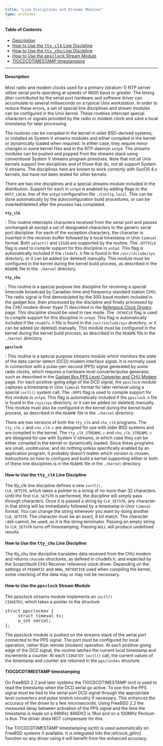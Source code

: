 ```yaml
---
title: "Line Disciplines and Streams Modules"
type: archives
--- 
```


#### Table of Contents
*  [Description](/archives/3-5.93e/ldisc/#description)
*  [How to Use the <tt>tty_clk</tt> Line Discipline](/archives/3-5.93e/ldisc/#how-to-use-the-tttty_clktt-line-discipline)
*  [How to Use the <tt>tty_chu</tt> Line Discipline](/archives/3-5.93e/ldisc/#how-to-use-the-tttty_chutt-line-discipline)
*  [How to Use the <tt>ppsclock</tt> Stream Module](/archives/3-5.93e/ldisc/#how-to-use-the-ttppsclocktt-stream-module)
*  [TIOCDCDTIMESTAMP timestamping](/archives/3-5.93e/ldisc/#tiocdcdtimestamp-timestamping)

* * *

#### Description

Most radio and modem clocks used for a primary (stratum-1) NTP server utilize serial ports operating at speeds of 9600 baud or greater. The timing jitter contributed by the serial port hardware and software driver can accumulate to several milliseconds on a typical Unix workstation. In order to reduce these errors, a set of special line disciplines and stream modules can be configured in the Unix kernel. These routines intercept special characters or signals provided by the radio or modem clock and save a local timestamp for later processing.

The routines can be compiled in the kernel in older BSD-derived systems, or installed as System V streams modules and either compiled in the kernel or dynamically loaded when required. In either case, they require minor changes in some kernel files and in the NTP daemon <code>xntpd</code>. The streams modules can be pushed and popped from the streams stack using conventional System V streams program primitives. Note that not all Unix kernels support line disciplines and of those that do, not all support System V streams. The disciplines here are known to work correctly with SunOS 4.x kernels, but have not been tested for other kernels.

There are two line disciplines and a special streams module included in the distribution. Support for each in <code>xntpd</code> is enabled by adding flags to the <code>DEFS_LOCAL</code> line of the <code>xntpd</code> configuration file <code>./Config.local</code>. This can be done automatically by the autoconfiguration build procedures, or can be inserted/deleted after the process has completed.

<code>**tty_clk**</code>

: This routine intercepts characters received from the serial port and passes unchanged all except a set of designated characters to the generic serial port discipline. For each of the exception characters, the character is inserted in the receiver buffer followed by a local timestamp in Unix <code>timeval</code> format. Both <code>select()</code> and <code>SIGIO</code> are supported by the routine. The <code>-DTTYCLK</code> flag is used to compile support for this discipline in <code>xntpd</code>. This flag is automatically included if the <code>clkdefs.h</code> file is found in the <code>/usr/include/sys</code> directory, or it can be added (or deleted) manually. This module must be configured in the kernel during the kernel build process, as described in the <code>README</code> file in the <code>./kernel</code> directory.

<code>**tty_chu**</code>

: This routine is a special purpose line discipline for receiving a special timecode broadcast by Canadian time and frequency standard station CHU. The radio signal is first demodulated by the 300-baud modem included in the gadget box, then processed by the discipline and finally processed by the CHU modem driver (type 7) described in the [Reference Clock Drivers](/archives/3-5.93e/refclock) page. This discipline should be used in raw mode. The <code>-DCHUCLK</code> flag is used to compile support for this discipline in <code>xntpd</code>. This flag is automatically included if the <code>chudefs.h</code> file is found in the <code>/usr/include/sys</code> directory, or it can be added (or deleted) manually. This module must be configured in the kernel during the kernel build process, as described in the <code>README</code> file in the <code>./kernel</code> directory.

<code>**ppsclock**</code>

: This routine is a special purpose streams module which monitors the state of the data carrier detect (DCD) modem interface signal. It is normally used in connection with a pulse-per-second (PPS) signal generated by some radio clocks, which requires a hardware level converter/pulse generator, such as described in the [Gadget Box PPS Level Converter and CHU Modem](/archives/3-5.93e/gadget) page. For each positive-going edge of the DCD signal, the <code>ppsclock</code> module captures a timestamp in Unix <code>timeval</code> format for later retrieval using a special <code>ioctl()</code> system call. The <code>-DPPS</code> flag is used to compile support for this module in <code>xntpd</code>. This flag is automatically included if the <code>ppsclock.h</code> file is found in the <code>/sys/sys</code> directory, or it can be added (or deleted) manually. This module must also be configured in the kernel during the kernel build process, as described in the <code>README</code> file in the <code>./kernel</code> directory.

There are two versions of both the <code>tty_clk</code> and <code>chu_clk</code> programs. The <code>tty_clk.c</code> and <code>chu_clk.c</code> are designed for use with older BSD systems and are compiled in the kernel. The <code>tty_clk_STREAMS.c</code> and <code>chu_clk_STREAMS.c</code> are designed for use with System V streams, in which case they can be either compiled in the kernel or dynamically loaded. Since these programs are small, unobtrusive, and do nothing unless specifically enabled by an application program, it probably doesn't matter which version is chosen. Instructions on how to configure and build a kernel supporting either or both of these line disciplines is in the <code>README</code> file in the <code>./kernel</code> directory.

#### How to Use the <tt>tty_clk</tt> Line Discipline

The tty_clk line discipline defines a new <code>ioctl(), CLK_SETSTR</code>, which takes a pointer to a string of no more than 32 characters. Until the first <code>CLK_SETSTR</code> is performed, the discipline will simply pass through characters. Once it is passed a string by <code>CLK_SETSTR</code>, any character in that string will be immediately followed by a timestamp in Unix <code>timeval</code> format. You can change the string whenever you want by doing another <code>CLK_SETSTR</code>. The character must be an exact, 8 bit match. The character `\000` cannot, be used, as it is the string terminator. Passing an empty string to <code>CLK_SETSTR</code> turns off timestamping. Passing <code>NULL</code> will produce undefined results.

#### How to Use the <tt>tty_chu</tt> Line Discipline

The tty_chu line discipline translates data received from the CHU modem and returns <code>chucode</code> structures, as defined in chudefs.h, and expected by the Scratchbuilt CHU Receiver reference clock driver. Depending on the settings of <code>PEDANTIC</code> and <code>ANAL_RETENTIVE</code> used when compiling the kernel, some checking of the data may or may not be necessary.

#### How to Use the <tt>ppsclock</tt> Stream Module

The ppsclock streams module implements an <code>ioctl() CIOGETEV</code>, which takes a pointer to the structure

<pre>struct ppsclockev {
     struct timeval tv;
     u_int serial;
};
</pre>

The ppsclock module is pushed on the streams stack of the serial port connected to the PPS signal. The port must be configured for local operation, rather than remote (modem) operation. At each positive-going edge of the DCD signal, the routine latches the current local timestamp and increments a counter. At each <code>CIOGETEV ioctl()</code> call, the current values of the timestamp and counter are returned in the <code>ppsclockev</code> structure.

#### TIOCDCDTIMESTAMP timestamping

On FreeBSD 2.2 and later systems the TIOCDCDTIMESTAMP ioctl is used to read the timestamp when the DCD serial go active. To use this the PPS signal must be tied to the serial port DCD signal through the appropriate level converters and pulse stretch circuitry if necessary. This enhances the accuracy of the driver to a few microseconds. Using FreeBSD 2.2 the measured delay between activation of the PPS signal and the time the timestamp is made on a 66MHz 486DX2 is 19us and on a 100MHz Pentium is 6us. The driver does NOT compensate for this.

The TIOCDCDTIMESTAMP timestamping ioctl() is used automatically on FreeBSD systems if available. It is integrated into the refclock_gtlin() function so any driver using it will benefit from the enhanced accuracy.